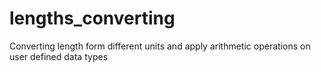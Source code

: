 # lengths_converting
Converting length form different units and apply arithmetic operations on user defined data types
